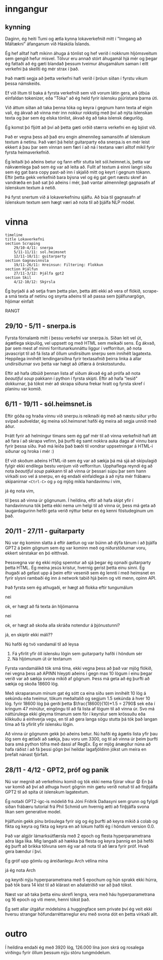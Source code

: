 # inngangur

## kynning

Daginn,
ég heiti Tumi og ætla kynna lokaverkefnið mitt í "Inngang að Máltækni" áfanganum við Háskóla Íslands.

Ég hef alltaf haft mikinn áhuga á tónlist og hef verið í nokkrum hljómsveitum sem gengið hefur misvel.
Tölvur eru annað stórt áhugamál hjá mér og þegar ég fattaði að ég gæti blandað þessum tveimur áhugamálum saman í eitt verkefni þá skellti ég mér strax í það.

Það mætti segja að þetta verkefni hafi verið í þróun síðan í fyrstu vikum þessa námskeiðs.

Ef við lítum til baka á fyrsta verkefnið sem við vorum látin gera, að útbúa einfaldan tokenizer, eða "Tóka" að ég held fyrir íslensku pjúristana þarna úti.

Við áttum síðan að taka þenna tóka og keyra í gegnum hann texta af eigin vali, ég ákvað að vinna mér inn nokkur rokkstig með því að nýta íslenskan texta og þar sem ég elska tónlist, ákvað ég að taka íslensk dægurlög.

Ég komst þó fljótt að því að þetta gæti orðið stærra verkefni en ég bjóst við.

Það er vegna þess að það eru engin almennileg samansöfn af íslenskum textum á netinu.
Það væri þá helst guitarparty eða snerpa.is en mér leist ekkert á þau þar sem vinnan sem færi í að ná í textana væri alltof mikil fyrir fyrsta heimaverkefnið.


Ég leitaði þó aðeins betur og fann eftir stutta leit sól.heimnet.is, þetta var nákvæmlega það sem ég var að leita að.
Fullt af textum á einni langri síðu sem ég gat bara copy past-að inn í skjalið mitt og keyrt í gegnum tókann.
Eftir þetta gekk verkefnið bara býsna vel og ég gat gert næstu skref án vandræða en það sat þó aðeins í mér, það vantar almennilegt gagnasafn af íslenskum textum á netið.

Þá fyrst snertum við á lokaverkefninu sjálfu.
Að búa til gagnasafn af íslenskum textum sem hægt væri að nota til að þjálfa NLP módel.

# vinna

```mermaid
timeline
title Lokaverkefni
section Scraping
    29/10-4/11: snerpa
    5/11-11/11: sol.heimsnet
    12/11-18/11: guitarparty
section Gagnavinnsla
    19/11-26/11: Hreinsun: Filtering: Flokkun
section Þjálfun
    27/11-3/12: Þjálfa gpt2
section Skil
    4/12-10/12: Skýrsla
```

Ég byrjaði á að setja fram þetta plan, þetta átti ekki að vera of flókið, scrape-a smá texta af netinu og snyrta aðeins til að passa sem þjálfunargögn, hljómar einfalt

RANGT

## 29/10 - 5/11 - snerpa.is

Fyrsta fórnalamb mitt í þessu verkefni var snerpa.is. 
Síðan leit vel út, ágætlega skipulög, vel uppsett og með HTML sem meikaði sens.
Ég ákvað, þar sem mest af minni forritunarkunnáttu liggur í vefforritun, að nota javascript til að fá lista af öllum undirsíðum snerpu sem innihélt lagatexta.
Heppilega innihélt lendingarsíðna fyrir textasafnið þeirra linka á allar undirsíðurnar svo þetta var hægt að útfæra á örskotsstundu.

Eftir að hafa útbúið þennan lista af síðum ákvað ég að prófa að nota *beautiful soup* pakkann í python í fyrsta skipti.
Eftir að hafa "lesið" dokkurnar, þá tókst mér að skrapa síðuna frekar hratt og fyrsta skref í planinu var komið.

## 6/11 - 19/11 - sól.heimsnet.is

Eftir góða og hraða vinnu við snerpu.is reiknaði ég með að næstu síður yrðu svipað auðveldar, ég meina sól.heimsnet hafði ég meira að segja unnið með áður.

Þrátt fyrir að helmingur tímans sem ég gaf mér til að vinna verkefnið hafi átt að fara í að skrapa vefinn, þá þurfti ég samt nokkra auka daga af vinnu bara fyrir þessa síðu. Það má leiða það bæði til vondrar uppsetningar á HTML-i síðunar og hroka í mér :)

Ef við skoðum aðeins HTML-ið sem ég var að sækja þá má sjá að skipulagið fylgir ekki endilega bestu venjum við vefforritun.
Upphaflega reyndi ég að nota *beautiful soup* pakkann til að vinna úr þessari súpu þar sem hann virkaði svo vel á snerpu, en ég endaði einfaldlega á að nýta mér frábæru skipanirnar `<Ctrl-C>` og `p` og mjög mikla handavinnu í vim,

já ég nota vim,

til þess að vinna úr gögnunum.
Í heildina, eftir að hafa skipt yfir í handavinnuna tók þetta ekki nema um helgi til að vinna úr, þess má geta að laugardagurinn hefði geta verið nýttur betur en ég kenni föstudeginum um það.

## 20/11 - 27/11 - guitarparty

Nú var ég kominn slatta á eftir áætlun og var búinn að dýfa tánum í að þjálfa GPT2 á þeim gögnum sem ég var kominn með og niðurstöðurnar voru, ekkert sérstakar en þó eitthvað.

Þessvegna var ég ekki mjög spenntur að sjá þegar ég opnaði guitarparty þetta HTML.
Ég meina jesús kristur, hvernig gerist þetta einu sinni.
Ég íhugaði að gefast upp á þeim eftir vesenið sem ég lennti í með heimsnet en fyrir slysni rambaði ég inn á network tabið hjá þeim og viti menn, opinn API.

Það fyrsta sem ég athugaði, er hægt að flokka eftir tungumálum

nei

ok, er hægt að fá texta án hljómanna

nei

ok, er hægt að skoða alla skráða notendur á þjónustunni?

já, en skiptir ekki máli??

Nú hafði ég tvö vandamál til að leysa
1. Fá yfirlit yfir öll íslensku lögin sem guitarparty hafði í höndum sér
2. Ná hljómunum út úr textanum

Fyrsta vandamálikð tók smá tíma, ekki vegna þess að það var mjög flókið, nei vegna þess að APINN hleypti aðeins í gegn max 10 lögum í einu þegar verið var að sækja svona mikið af gögnum. Þess má geta að ég þurfti að sækja og skoða 18600 lög.

Með skraparanum mínum gat ég sótt ca eina síðu sem innihélt 10 lög á sekúndu eða tveimur, tökum meðaltalið og segjum 1.5 sekúnda á hver 10 lög. fyrir 18600 lög þá gerði þetta $\frac{18600}{10}*1.5 = 2790$ sek eða í kringum 47 mínútur, eingöngu til að fá lista af lögum til að vinna úr.
Svo má náttúrulega ekki gleyma tímanum sem fór í keyrslur sem krössuðu eða klikkuðu á einhverja vegu, en til að gera langa sögu stutta þá tók það langan tíma að fá yfirlit yfir íslensku lögin.

Að vinna úr gögnunm gekk þó aðeins betur.
Nú hafði ég ágætis lista yfir þau lög sem ég ætlaði að sækja, þau voru um 3300, og til að vinna úr þeim þurfti bara smá python töfra með dassi af RegEx.
Ég er mjög ánægður núna að hafa ráðist í að fá þessi gögn því heildar lagafjöldinn jókst um meira en þrefalt nánast fjórfalt.

## 28/11 - 4/12 - GPT2, próf og panik

Nú var megnið að verkefninu komið og tók ekki nema fjórar vikur :anguished:
En þá var komið að því að athuga hvort gögnin mín gætu verið notuð til að fínþjálfa GPT2 til að spíta út íslenskum lagatextum.

Ég notaði GPT2-igc-is módelið frá Jóni Friðrik Daðasyni sem grunn og fylgdi síðan frábæru tutorial frá Phil Schmid um hvernig ætti að fínþjálfa svona líkan sem generative model.

Þjálfunin gekk pínu brösulega fyrir sig og ég þurfti að keyra mikið á colab og fikta og keyra og fikta og keyra en að lokum hafði ég í höndum version 0.0.

Það var algjör lámarksútfærsla með 2 epoch og flesta hyperparametrana aðra lága líka. Mig langaði að hækka þá flesta og keyra þannig en þá hefði ég þurft að brikka tölvuna sem ég var að nota til að læra fyrir próf.
Hvað gera bændur í því.

Ég gróf upp gömlu og áreiðanlegu Arch vélina mína

já ég nota Arch

og keyrði nýju hyperparametrana með 5 epochum og hún sprakk ekki húrra, það tók bara 14 klst til að klárast en aðalatriðið var að það tókst.

Næst var að taka þetta einu skrefi lengra, vera með háu hyperparametrana og 16 epoch og viti menn, henni tókst það.

Ég sett allar útgáfur módelsins á huggingface sem private því ég veit ekki hversu strangar höfundarréttarreglur eru með svona dót en þetta virkaði allt.

# outro

Í heildina endaði ég með 3920 lög, 126.000 lína json skrá og rosalega virðingu fyrir öllum þessum nýju stóru tungmódelum.